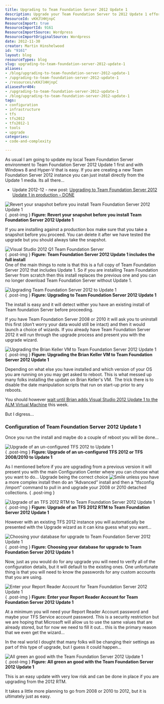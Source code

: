 ```yaml
---
title: Upgrading to Team Foundation Server 2012 Update 1
description: Upgrade your Team Foundation Server to 2012 Update 1 effortlessly with our step-by-step guide. Ensure a smooth transition and enhance your development environment!
ResourceId: vKHJlHHjnpC
ResourceImport: true
ResourceImportId: 9161
ResourceImportSource: Wordpress
ResourceImportOriginalSource: Wordpress
date: 2012-11-30
creator: Martin Hinshelwood
id: "9161"
layout: blog
resourceTypes: blog
slug: upgrading-to-team-foundation-server-2012-update-1
aliases:
- /blog/upgrading-to-team-foundation-server-2012-update-1
- /upgrading-to-team-foundation-server-2012-update-1
- /resources/vKHJlHHjnpC
aliasesFor404:
- /upgrading-to-team-foundation-server-2012-update-1
- /blog/upgrading-to-team-foundation-server-2012-update-1
tags:
- configuration
- infrastructure
- tfs
- tfs2012
- tfs2012-1
- tools
- upgrade
categories:
- code-and-complexity

---
```

As usual I am going to update my local Team Foundation Server environment to Team Foundation Server 2012 Update 1 first and with Windows 8 and Hyper-V that is easy. If you are creating a new Team Foundation Server 2012 instance you can just install directly from the Update 1 media. Its all there…

- Update 2012-12 - new post: [Upgrading to Team Foundation Server 2012 Update 1 in production – DONE](http://blog.hinshelwood.com/upgrading-to-team-foundation-server-2012-update-1-in-production-done/)

![Revert your snapshot before you install Team Foundation Server 2012 Update 1](images/SNAGHTML658191c-9-9.png "Revert your snapshot before you install Team Foundation Server 2012 Update 1")  
{ .post-img }
**Figure: Revert your snapshot before you install Team Foundation Server 2012 Update 1**

If you are installing against a production box make sure that you take a snapshot before you proceed. You can delete it after we have tested the upgrade but you should always take the snapshot.

![Visual Studio 2012 Q1 Team Foundation Server](images/image56-1-1.png "Visual Studio 2012 Q1 Team Foundation Server")  
{ .post-img }
**Figure: Team Foundation Server 2012 Update 1 includes the full install**  
One of the main things to note is that this is a full copy of Team Foundation Server 2012 that includes Update 1. So if you are installing Team Foundation Server from scratch then this install replaces the previous one and you can no longer download Team Foundation Server without Update 1.

![Upgrading Team Foundation Server 2012 to Update 1](images/image57-2-2.png "Upgrading Team Foundation Server 2012 to Update 1")  
{ .post-img }
**Figure: Upgrading to Team Foundation Server 2012 Update 1**

The install is easy and it will detect wither you have an existing install of Team foundation Server before proceeding.

If you have Team Foundation Server 2008 or 2010 it will ask you to uninstall this first (don’t worry your data would still be intact) and then it would launch a choice of wizards. If you already have Team Foundation Server 2012 it will run through the upgrade process and present you with the upgrade wizard.

![Upgrading the Brian Keller VM to Team Foundation Server 2012 Update 1](images/image58-3-3.png "Upgrading the Brian Keller VM to Team Foundation Server 2012 Update 1")  
{ .post-img }
**Figure: Upgrading the Brian Keller VM to Team Foundation Server 2012 Update 1**

Depending on what else you have installed and which version of your OS you are running on you may get asked to reboot. This is what messed up many folks installing the update on Brian Keller's VM.  The trick there is to disable the date manipulation scripts that run on start-up prior to any reboots.

You should however [wait until Brian adds Visual Studio 2012 Update 1 to the ALM Virtual Machine](http://blogs.msdn.com/b/briankel/archive/2012/11/27/visual-studio-2012-update-1-and-the-alm-virtual-machine.aspx "http://blogs.msdn.com/b/briankel/archive/2012/11/27/visual-studio-2012-update-1-and-the-alm-virtual-machine.aspx") this week.

But I digress…

### Configuration of Team Foundation Server 2012 Update 1

Once you run the install and maybe do a couple of reboot you will be done…

![Upgrade of an un-configured TFS 2012 to Update 1](images/image59-4-4.png "Upgrade of an un-configured TFS 2012 to Update 1")  
{ .post-img }
**Figure: Upgrade of an un-configured TFS 2012 or TFS 2008/2010 to Update 1**

As I mentioned before if you are upgrading from a previous version it will present you with the main Configuration Center where you can choose what you want to do… Upgrade being the correct choice ![Smile](images/wlEmoticon-smile2-10-10.png) unless you have a more complex install then do an “Advanced” install and then a “tfsconfig /import” command to pull in and upgrade your 2008 or 2010 detached collections.
{ .post-img }

![Upgrade of an TFS 2012 RTM to Team Foundation Server 2012 Update 1](images/image60-5-5.png "Upgrade of an TFS 2012 RTM to Team Foundation Server 2012 Update 1")  
{ .post-img }
**Figure: Upgrade of an TFS 2012 RTM to Team Foundation Server 2012 Update 1**

However with an existing TFS 2012 instance you will automatically be presented with the Upgrade wizard as it can kina guess what you want…

![Choosing your database for upgrade to Team Foundation Server 2012 Update 1](images/image61-6-6.png "Choosing your database for upgrade to Team Foundation Server 2012 Update 1")  
{ .post-img }
**Figure: Choosing your database for upgrade to Team Foundation Server 2012 Update 1**

Now, just as you would do for any upgrade you will need to verify all of the configuration details, but it will default to the existing ones. One unfortunate thing is that you will need to know the passwords for any custom accounts that you are using.

![Enter your Report Reader Account for Team Foundation Server 2012 Update 1](images/image62-7-7.png "Enter your Report Reader Account for Team Foundation Server 2012 Update 1")  
{ .post-img }
**Figure: Enter your Report Reader Account for Team Foundation Server 2012 Update 1**

At a minimum you will need your Report Reader Account password and maybe your TFS Service account password. This is a security restriction but we are hoping that Microsoft will allow us to use the same values that are already stored, but for now we need to fill it out… this is the primary reason that we even get the wizard…

In the real world I dought that many folks will be changing their settings as part of this type of upgrade, but I guess it could happen…

![All green an good with the Team Foundation Server 2012 Update 1](images/image63-8-8.png "All green an good with the Team Foundation Server 2012 Update 1")  
{ .post-img }
**Figure: All green an good with the Team Foundation Server 2012 Update 1**

This is an easy update with very low risk and can be done in place if you are upgrading from the 2012 RTM.

It takes a little more planning to go from 2008 or 2010 to 2012, but it is ultimately just as easy.
